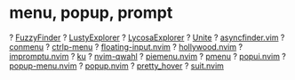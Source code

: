 # menu, popup, prompt
 
? [FuzzyFinder](http://www.vim.org/scripts/script.php?script_id=1984)
? [LustyExplorer](http://www.vim.org/scripts/script.php?script_id=1890)
? [LycosaExplorer](http://www.vim.org/scripts/script.php?script_id=3659)
? [Unite](https://github.com/Shougo/unite.vim)
? [asyncfinder.vim](https://github.com/vim-scripts/asyncfinder.vim)
? [conmenu](https://github.com/meznaric/conmenu)
? [ctrlp-menu](https://github.com/wsdjeg/ctrlp-menu)
? [floating-input.nvim](https://github.com/liangxianzhe/floating-input.nvim)
? [hollywood.nvim](https://github.com/willothy/hollywood.nvim)
? [impromptu.nvim](https://github.com/hkupty/impromptu.nvim)
? [ku](http://www.vim.org/scripts/script.php?script_id=2337)
? [nvim-qwahl](https://github.com/mfussenegger/nvim-qwahl)
? [piemenu.nvim](https://github.com/notomo/piemenu.nvim)
? [pmenu](https://github.com/sgtpep/pmenu)
? [popui.nvim](https://github.com/hood/popui.nvim)
? [popup-menu.nvim](https://github.com/kamykn/popup-menu.nvim)
? [popup.nvim](https://github.com/nvim-lua/popup.nvim)
? [pretty_hover](https://github.com/Fildo7525/pretty_hover)
? [suit.nvim](https://github.com/doums/suit.nvim)
